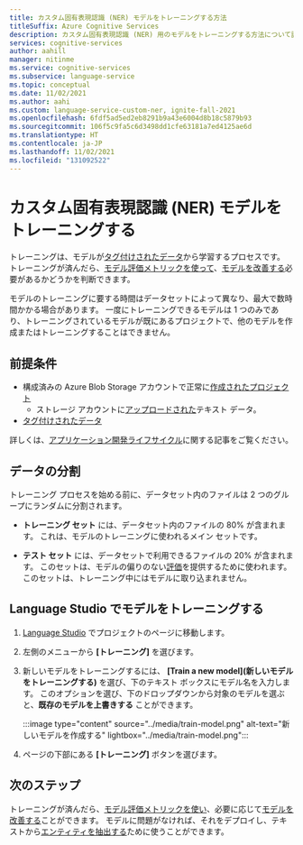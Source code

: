 ```yaml
---
title: カスタム固有表現認識 (NER) モデルをトレーニングする方法
titleSuffix: Azure Cognitive Services
description: カスタム固有表現認識 (NER) 用のモデルをトレーニングする方法について説明します。
services: cognitive-services
author: aahill
manager: nitinme
ms.service: cognitive-services
ms.subservice: language-service
ms.topic: conceptual
ms.date: 11/02/2021
ms.author: aahi
ms.custom: language-service-custom-ner, ignite-fall-2021
ms.openlocfilehash: 6fdf5ad5ed2eb8291b9a43e6004d8b18c5879b93
ms.sourcegitcommit: 106f5c9fa5c6d3498dd1cfe63181a7ed4125ae6d
ms.translationtype: HT
ms.contentlocale: ja-JP
ms.lasthandoff: 11/02/2021
ms.locfileid: "131092522"
---
```

# <a name="train-your-custom-named-entity-recognition-ner-model"></a>カスタム固有表現認識 (NER) モデルをトレーニングする

トレーニングは、モデルが[タグ付けされたデータ](tag-data.md)から学習するプロセスです。 トレーニングが済んだら、[モデル評価メトリックを使って](../how-to/view-model-evaluation.md)、[モデルを改善する](../how-to/improve-model.md)必要があるかどうかを判断できます。

モデルのトレーニングに要する時間はデータセットによって異なり、最大で数時間かかる場合があります。 一度にトレーニングできるモデルは 1 つのみであり、トレーニングされているモデルが既にあるプロジェクトで、他のモデルを作成またはトレーニングすることはできません。 

## <a name="prerequisites"></a>前提条件

* 構成済みの Azure Blob Storage アカウントで正常に[作成されたプロジェクト](create-project.md)
    * ストレージ アカウントに[アップロードされた](create-project.md#prepare-training-data)テキスト データ。
* [タグ付けされたデータ](tag-data.md)

詳しくは、[アプリケーション開発ライフサイクル](../overview.md#application-development-lifecycle)に関する記事をご覧ください。

## <a name="data-split"></a>データの分割

トレーニング プロセスを始める前に、データセット内のファイルは 2 つのグループにランダムに分割されます。

* **トレーニング セット** には、データセット内のファイルの 80% が含まれます。 これは、モデルのトレーニングに使われるメイン セットです。

* **テスト セット** には、データセットで利用できるファイルの 20% が含まれます。 このセットは、モデルの偏りのない[評価](../how-to/view-model-evaluation.md)を提供するために使われます。 このセットは、トレーニング中にはモデルに取り込まれません。

## <a name="train-model-in-language-studio"></a>Language Studio でモデルをトレーニングする

1. [Language Studio](https://aka.ms/LanguageStudio) でプロジェクトのページに移動します。

2. 左側のメニューから **[トレーニング]** を選びます。

3. 新しいモデルをトレーニングするには、 **[Train a new model]\(新しいモデルをトレーニングする\)** を選び、下のテキスト ボックスにモデル名を入力します。 このオプションを選び、下のドロップダウンから対象のモデルを選ぶと、**既存のモデルを上書きする** ことができます。

    :::image type="content" source="../media/train-model.png" alt-text="新しいモデルを作成する" lightbox="../media/train-model.png":::

4. ページの下部にある **[トレーニング]** ボタンを選びます。

## <a name="next-steps"></a>次のステップ

トレーニングが済んだら、[モデル評価メトリックを使い](view-model-evaluation.md)、必要に応じて[モデルを改善する](improve-model.md)ことができます。 モデルに問題がなければ、それをデプロイし、テキストから[エンティティを抽出する](call-api.md)ために使うことができます。
